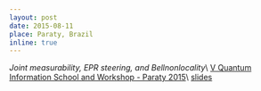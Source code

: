 ```yaml
---
layout: post
date: 2015-08-11
place: Paraty, Brazil
inline: true
---
```


*Joint measurability, EPR steering, and Bellnonlocality*\\
[V Quantum Information School and Workshop - Paraty 2015](http://paratyquantum.info/Paraty15/en/home.php)\\
<a href="{{'/assets/talks/2015_08_paraty.pdf' | relative_url }}" class="btn btn-sm z-depth-0" role="button">slides</a>
